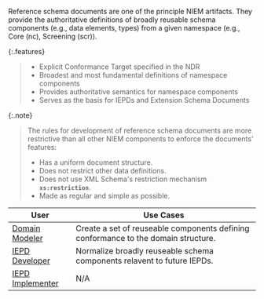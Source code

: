
Reference schema documents are one of the principle NIEM artifacts. They provide the authoritative definitions of broadly reusable schema components (e.g., data elements, types) from a given namespace (e.g., Core (nc), Screening (scr)).

{:.features}
>
> - Explicit Conformance Target specified in the NDR
> - Broadest and most fundamental definitions of namespace components
> - Provides authoritative semantics for namespace components
> - Serves as the basis for IEPDs and Extension Schema Documents

{:.note}
> The rules for development of reference schema documents are more restrictive than all other NIEM components to enforce the documents’ features:
> - Has a uniform document structure.
> - Does not restrict other data definitions.
> - Does not use XML Schema's restriction mechanism **`xs:restriction`**.
> - Made as regular and simple as possible.

| User | Use Cases |
| --------- | --------- |
| [Domain Modeler](/training/domain-modeler) | Create a set of reuseable components defining conformance to the domain structure. |
| [IEPD Developer](/training/iepd-developer) | Normalize broadly reuseable schema components relavent to future IEPDs. |
| [IEPD Implementer](/training/iepd-implementer) | N/A |
